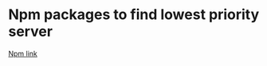 # Npm packages to find lowest priority server

[Npm link](https://www.npmjs.com/package/find-server-utils)

<!-- #default-branch-switch -->
